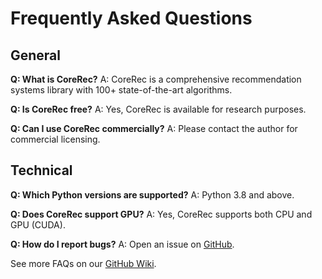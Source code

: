 # Frequently Asked Questions

## General

**Q: What is CoreRec?**
A: CoreRec is a comprehensive recommendation systems library with 100+ state-of-the-art algorithms.

**Q: Is CoreRec free?**
A: Yes, CoreRec is available for research purposes.

**Q: Can I use CoreRec commercially?**
A: Please contact the author for commercial licensing.

## Technical

**Q: Which Python versions are supported?**
A: Python 3.8 and above.

**Q: Does CoreRec support GPU?**
A: Yes, CoreRec supports both CPU and GPU (CUDA).

**Q: How do I report bugs?**
A: Open an issue on [GitHub](https://github.com/vishesh9131/CoreRec/issues).

See more FAQs on our [GitHub Wiki](https://github.com/vishesh9131/CoreRec/wiki).
